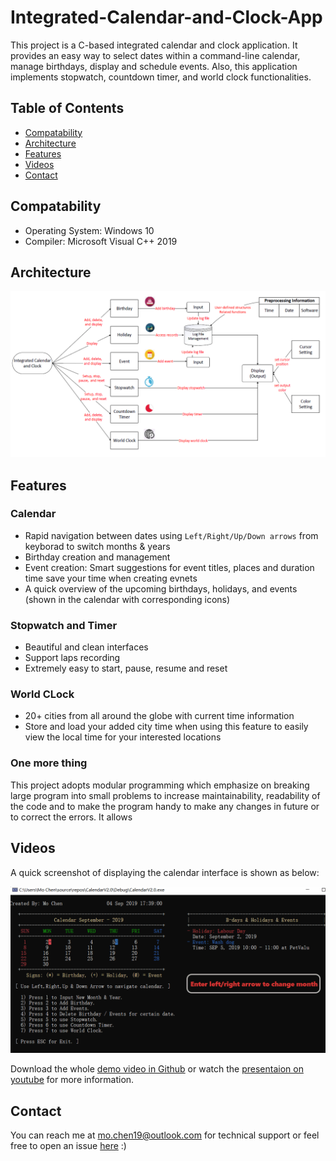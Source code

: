 # Integrated-Calendar-and-Clock-App
This project is a C-based integrated calendar and clock application. It provides an easy way to select dates within a command-line calendar, manage birthdays, display and schedule events. Also, this application implements stopwatch, countdown timer, and world clock functionalities.

## Table of Contents

- [Compatability](#compatability)
- [Architecture](#architecture)
- [Features](#features)
- [Videos](#videos)
- [Contact](#contact)


## Compatability

- Operating System: Windows 10
- Compiler: Microsoft Visual C++ 2019

## Architecture

![architecture](https://github.com/mochenxx/Integrated-Calendar-and-Clock/blob/master/app_architecture.png)

## Features
### Calendar
- Rapid navigation between dates using `Left/Right/Up/Down arrows` from keyborad to switch months & years
- Birthday creation and management
- Event creation: Smart suggestions for event titles, places and duration time save your time when creating evnets
- A quick overview of the upcoming birthdays, holidays, and events (shown in the calendar with corresponding icons)

### Stopwatch and Timer
- Beautiful and clean interfaces
- Support laps recording
- Extremely easy to start, pause, resume and reset

### World CLock
- 20+ cities from all around the globe with current time information
- Store and load your added city time when using this feature to easily view the local time for your interested locations

### One more thing
This project adopts modular programming which emphasize on breaking large program into small problems to increase maintainability, readability of the code and to make the program handy to make any changes in future or to correct the errors. It allows

## Videos

A quick screenshot of displaying the calendar interface is shown as below:

![screenshot](https://github.com/mochenxx/Integrated-Calendar-and-Clock/blob/master/calendar_demo.gif)

Download the whole [demo video in Github](https://github.com/mochenxx/Integrated-Calendar-and-Clock/blob/master/Calendar_Project_Video.mp4) or watch the [presentaion on youtube](https://www.youtube.com/watch?v=B96RtPclpe0) for more information.
## Contact

You can reach me at mo.chen19@outlook.com for technical support or feel free to open an issue [here](https://github.com/mochenxx/Integrated-Calendar-and-Clock/issues) :)
